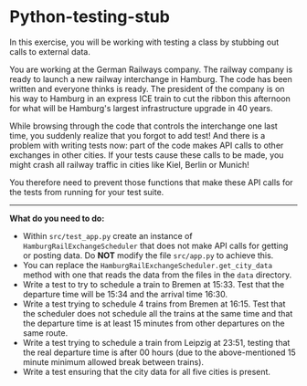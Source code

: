 # Python-testing-stub

In this exercise, you will be working with testing a class by stubbing out calls to external data.

You are working at the German Railways company. The railway company is ready to launch a new railway interchange
in Hamburg. The code has been written and everyone thinks is ready. The president of the company is on his way
to Hamburg in an express ICE train to cut the ribbon this afternoon for what will be Hamburg's largest
infrastructure upgrade in 40 years.

While browsing through the code that controls the interchange one last time, you suddenly realize that you forgot
to add test! And there is a problem with writing tests now: part of the code makes API calls to other exchanges
in other cities. If your tests cause these calls to be made, you might crash all railway traffic in cities like
Kiel, Berlin or Munich!

You therefore need to prevent those functions that make these API calls for the tests from running for your test suite.

-------

**What do you need to do:**

* Within `src/test_app.py` create an instance of `HamburgRailExchangeScheduler` that does not make API calls for getting or posting data. Do **NOT** modify the file `src/app.py` to achieve this.
* You can replace the `HamburgRailExchangeScheduler.get_city_data` method with one that reads the data from the files in the `data` directory.
* Write a test to try to schedule a train to Bremen at 15:33. Test that the departure time will be 15:34  and the arrival time 16:30.
* Write a test trying to schedule 4 trains from Bremen at 16:15. Test that the scheduler does not schedule all the trains at the same time and that the departure time is at least 15 minutes from other departures on the same route.
* Write a test trying to schedule a train from Leipzig at 23:51, testing that the real departure time is after 00 hours (due to the above-mentioned 15 minute minimum allowed break between trains).
* Write a test ensuring that the city data for all five cities is present.
